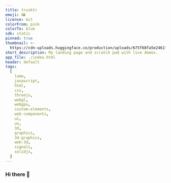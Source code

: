 ```yaml
---
title: trusktr
emoji: 🖼️
license: mit
colorFrom: pink
colorTo: blue
sdk: static
pinned: true
thumbnail: >-
  https://cdn-uploads.huggingface.co/production/uploads/675f68fa5e2461f83760a0ae/shIqmGK6qN68OnUZjHskF.jpeg
short_description: My landing page and scratch pad with live demos.
app_file: ./index.html
header: default
tags:
  [
    lume,
    javascript,
    html,
    css,
    threejs,
    webgl,
    webgpu,
    custom-elements,
    web-components,
    ui,
    ux,
    3d,
    graphics,
    3d-graphics,
    web-3d,
    signals,
    solidjs,
  ]
---
```


### Hi there 👋

<!--
**trusktr/trusktr** is a ✨ _special_ ✨ repository because its `README.md` (this file) appears on your GitHub profile.

Here are some ideas to get you started:

- 🔭 I’m currently working on ...
- 🌱 I’m currently learning ...
- 👯 I’m looking to collaborate on ...
- 🤔 I’m looking for help with ...
- 💬 Ask me about ...
- 📫 How to reach me: ...
- 😄 Pronouns: ...
- ⚡ Fun fact: ...
-->

